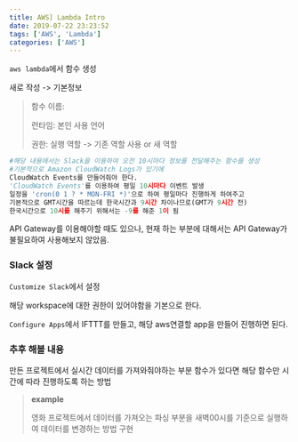 ```yaml
---
title: AWS] Lambda Intro
date: 2019-07-22 23:23:52
tags: ['AWS', 'Lambda']
categories: ['AWS']
---
```


`aws lambda`에서 함수 생성

새로 작성 -> 기본정보

> 함수 이름:
>
> 런타임: 본인 사용 언어
>
> 권한: 실행 역할 -> 기존 역할 사용 or 새 역할



```python
#해당 내용에서는 Slack을 이용하여 오전 10시마다 정보를 전달해주는 함수를 생성
#기본적으로 Amazon CloudWatch Logs가 있기에
CloudWatch Events를 만들어줘야 한다.
'CloudWatch Events'를 이용하여 평일 10시마다 이벤트 발생
일정을 'cron(0 1 ? * MON-FRI *)'으로 하여 평일마다 진행하게 하여주고
기본적으로 GMT시간을 따르는데 한국시간과 9시간 차이나므로(GMT가 9시간 전)
한국시간으로 10시를 해주기 위해서는 -9를 해준 1이 됨
```


API Gateway를 이용해야할 때도 있으나, 현재 하는 부분에 대해서는 API Gateway가 불필요하여 사용해보지 않았음.



### Slack 설정

`Customize Slack`에서 설정

해당 workspace에 대한 권한이 있어야함을 기본으로 한다.

`Configure Apps`에서 IFTTT를 만들고, 해당 aws연결할 app을 만들어 진행하면 된다.



### 추후 해볼 내용

만든 프로젝트에서 실시간 데이터를 가져와줘야하는 부분 함수가 있다면 해당 함수만 시간에 따라 진행하도록 하는 방법

> **example**
>
> 영화 프로젝트에서 데이터를 가져오는 파싱 부분을 새벽00시를 기준으로 실행하여 데이터를 변경하는 방법 구현